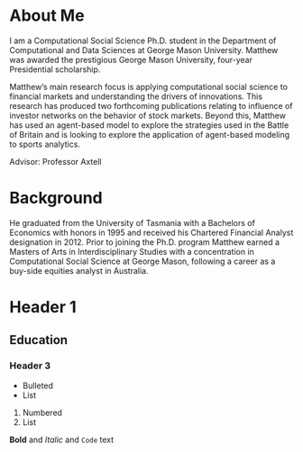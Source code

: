 # About Me

I am a Computational Social Science Ph.D. student in the Department of Computational and Data Sciences at George Mason University. Matthew was awarded the prestigious George Mason University, four-year Presidential scholarship. 

Matthew’s main research focus is applying computational social science to financial markets and understanding the drivers of innovations. This research has produced two forthcoming publications relating to influence of investor networks on the behavior of stock markets. Beyond this, Matthew has used an agent-based model to explore the strategies used in the Battle of Britain and is looking to explore the application of agent-based modeling to sports analytics.

 

Advisor: Professor Axtell

# Background

He graduated from the University of Tasmania with a Bachelors of Economics with honors in 1995 and received his Chartered Financial Analyst designation in 2012. Prior to joining the Ph.D. program Matthew earned a Masters of Arts in Interdisciplinary Studies with a concentration in Computational Social Science at George Mason, following a career as a buy-side equities analyst in Australia.

# Header 1
## Education
### Header 3

- Bulleted
- List

1. Numbered
2. List

**Bold** and _Italic_ and `Code` text


